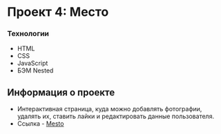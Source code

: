 # Проект 4: Место

### Технологии

* HTML
* CSS
* JavaScript
* БЭМ Nested

## Информация о проекте

* Интерактивная страница, куда можно добавлять фотографии, удалять их, ставить лайки и редактировать данные пользователя.
* Ссылка - [Mesto](https://rshipulin.github.io/mesto/)
